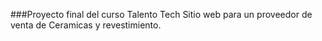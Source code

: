 ###Proyecto final del curso Talento Tech
Sitio web para un proveedor de venta de Ceramicas y revestimiento.
